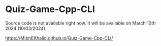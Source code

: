 # Quiz-Game-Cpp-CLI
Source code is not available right now. It will be available on March 10th 2024 (10/03/2024).

https://MIbnEKhalid.github.io/Quiz-Game-Cpp-CLI/
